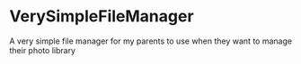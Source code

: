 # VerySimpleFileManager
A very simple file manager for my parents to use when they want to manage their photo library
